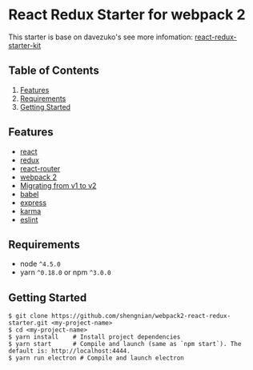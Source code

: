 # React Redux Starter for webpack 2
This starter is base on davezuko's see more infomation: [react-redux-starter-kit](https://github.com/davezuko/react-redux-starter-kit)

## Table of Contents
1. [Features](#features)
1. [Requirements](#requirements)
1. [Getting Started](#getting-started)

## Features
* [react](https://github.com/facebook/react)
* [redux](https://github.com/rackt/redux)
* [react-router](https://github.com/rackt/react-router)
* [webpack 2](https://github.com/webpack/webpack)
* [Migrating from v1 to v2](https://webpack.js.org/guides/migrating/)
* [babel](https://github.com/babel/babel)
* [express](https://github.com/expressjs/express)
* [karma](https://github.com/karma-runner/karma)
* [eslint](http://eslint.org)

## Requirements
* node `^4.5.0`
* yarn `^0.18.0` or npm `^3.0.0`

## Getting Started

```
$ git clone https://github.com/shengnian/webpack2-react-redux-starter.git <my-project-name>
$ cd <my-project-name>
$ yarn install    # Install project dependencies
$ yarn start      # Compile and launch (same as `npm start`). The default is: http://localhost:4444.
$ yarn run electron # Compile and launch electron
```
